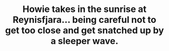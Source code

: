 ---
layout: instagram
title:  "Howie takes in the sunrise at Reynisfjara… being careful not to get too close and get snatched up by a sleeper wave. "
media:
  - url: "instagram/269591066_407931524408297_3214171339688610120_n_17885522483553678.jpg"
    alt: ""
    tagged:
      - handle: "howard_laver"
        x: 48
        y: 80
type: "post"
seo:
  hidden: true
location: Iceland
postdate: 2021-10-08
---